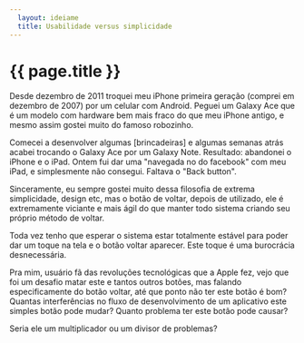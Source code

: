 ```yaml
---
  layout: ideiame
  title: Usabilidade versus simplicidade
---
```


# {{ page.title }}

Desde dezembro de 2011 troquei meu iPhone primeira geração (comprei em dezembro de 2007) por um celular com Android. Peguei um Galaxy Ace que é um modelo com hardware bem mais fraco do que meu iPhone antigo, e mesmo assim gostei muito do famoso robozinho.

Comecei a desenvolver algumas [brincadeiras] e algumas semanas atrás acabei trocando o Galaxy Ace por um Galaxy Note. Resultado: abandonei o iPhone e o iPad. Ontem fui dar uma "navegada no do facebook" com meu iPad, e simplesmente não consegui. Faltava o "Back button".

Sinceramente, eu sempre gostei muito dessa filosofia de extrema simplicidade, design etc, mas o botão de voltar, depois de utilizado, ele é extremamente viciante e mais ágil do que manter todo sistema criando seu próprio método de voltar.

Toda vez tenho que esperar o sistema estar totalmente estável para poder dar um toque na tela e o botão voltar aparecer. Este toque é uma burocrácia desnecessária.

Pra mim, usuário fã das revoluções tecnológicas que a Apple fez, vejo que foi um desafio matar este e tantos outros botões, mas falando especificamente do botão voltar, até que ponto não ter este botão é bom? Quantas interferências no fluxo de desenvolvimento de um aplicativo este simples botão pode mudar? Quanto problema ter este botão pode causar?

Seria ele um multiplicador ou um divisor de problemas?
